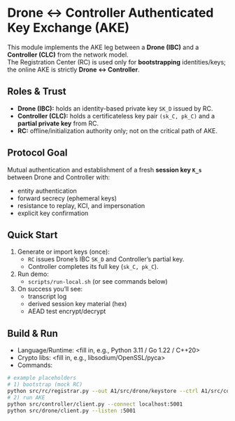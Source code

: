 # Drone ↔ Controller Authenticated Key Exchange (AKE)

This module implements the AKE leg between a **Drone (IBC)** and a **Controller (CLC)** from the network model.  
The Registration Center (RC) is used only for **bootstrapping** identities/keys; the online AKE is strictly **Drone ↔ Controller**.

## Roles & Trust
- **Drone (IBC):** holds an identity-based private key `SK_D` issued by RC.
- **Controller (CLC):** holds a certificateless key pair `(sk_C, pk_C)` and a **partial private key** from RC.
- **RC:** offline/initialization authority only; not on the critical path of AKE.

## Protocol Goal
Mutual authentication and establishment of a fresh **session key `K_s`** between Drone and Controller with:
- entity authentication
- forward secrecy (ephemeral keys)
- resistance to replay, KCI, and impersonation
- explicit key confirmation

## Quick Start
1. Generate or import keys (once):
   - `RC` issues Drone’s IBC `SK_D` and Controller’s partial key.
   - Controller completes its full key (`sk_C, pk_C`).
2. Run demo:
   - `scripts/run-local.sh` (or see commands below)
3. On success you’ll see:
   - transcript log
   - derived session key material (hex)
   - AEAD test encrypt/decrypt

## Build & Run
- Language/Runtime: <fill in, e.g., Python 3.11 / Go 1.22 / C++20>
- Crypto libs: <fill in, e.g., libsodium/OpenSSL/pyca>
- Commands:
```bash
# example placeholders
# 1) bootstrap (mock RC)
python src/rc/registrar.py --out A1/src/drone/keystore --ctrl A1/src/controller/keystore
# 2) run AKE
python src/controller/client.py --connect localhost:5001
python src/drone/client.py --listen :5001
